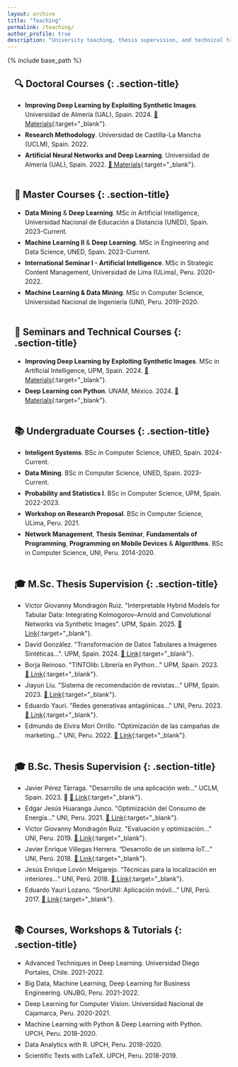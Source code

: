 ```yaml
---
layout: archive
title: "Teaching"
permalink: /teaching/
author_profile: true
description: "University teaching, thesis supervision, and technical training by Manuel Castillo-Cara at undergraduate, master’s and doctoral levels."
---
```


{% include base_path %}

<!-- ✅ SEO Structured Data -->
<script type="application/ld+json">
{
  "@context": "https://schema.org",
  "@type": "Person",
  "name": "Manuel Castillo-Cara",
  "jobTitle": "Professor & Researcher",
  "affiliation": {
    "@type": "EducationalOrganization",
    "name": "Universidad Nacional de Educación a Distancia (UNED)"
  },
  "url": "{{ site.url }}{{ page.url }}",
  "hasCredential": "PhD in Computer Science",
  "description": "University teaching and thesis supervision at doctoral, master’s, and undergraduate levels, along with technical workshops in artificial intelligence, data science, and deep learning."
}
</script>

<style>
  /* === Teaching: estilos unificados (scope por clase .teach-page) === */
  .teach-page{max-width:980px;margin:0 auto;padding:0 1rem}

  :root{
    --ink: #37474f;
    --brand: #1565c0;
    --card-bd:#d0d7de;
    --surface:#ffffff;
    --surface-soft:#f5f8fa;
  }

  /* Título de sección con barra (igual que About/Publications/TINTOlib) */
  .teach-page .section-title{
    display:flex;align-items:center;gap:.5rem;
    font-size:1.3rem;font-weight:800;color:var(--ink);
    background:linear-gradient(90deg, rgba(21,101,192,.08), #fff);
    border-left:6px solid var(--brand);
    border-radius:12px;
    padding:.5rem .8rem;
    width:100%;
    box-shadow:0 1px 6px rgba(0,0,0,.04);
    margin:1.2rem 0 .6rem;
  }
  .teach-page .section-title::after{
    content:"";flex:1;height:3px;
    background:linear-gradient(to right,#4a90e2,#e91e63);
    border-radius:2px;margin-left:.8rem;
  }

  /* Listas un poco más aireadas y legibles */
  .teach-page ul{margin:.4rem 0 1rem}
  .teach-page li{margin:.25rem 0;line-height:1.5}

  /* Separadores markdown '---' ya no necesitan línea */
  .teach-page hr{border:0;height:0;margin:.8rem 0}
</style>

<div class="teach-page">

## 🔍 **Doctoral Courses** {: .section-title}
- **Improving Deep Learning by Exploiting Synthetic Images**. Universidad de Almería (UAL), Spain. 2024. [📂 Materials](https://github.com/oeg-upm/TINTOlib-Crash_Course){:target="_blank"}.
- **Research Methodology**. Universidad de Castilla-La Mancha (UCLM), Spain. 2022.  
- **Artificial Neural Networks and Deep Learning**. Universidad de Almería (UAL), Spain. 2022. [📂 Materials](https://github.com/oeg-upm/TINTOlib-Crash_Course){:target="_blank"}.

---

## 📖 **Master Courses** {: .section-title}
- **Data Mining** & **Deep Learning**. MSc in Artificial Intelligence, Universidad Nacional de Educación a Distancia (UNED), Spain. 2023-Current.
- **Machine Learning II** & **Deep Learning**. MSc in Engineering and Data Science, UNED, Spain. 2023-Current. 
- **International Seminar I - Artificial Intelligence**. MSc in Strategic Content Management, Universidad de Lima (ULima), Peru. 2020-2022.  
- **Machine Learning & Data Mining**.  MSc in Computer Science, Universidad Nacional de Ingeniería (UNI), Peru. 2019-2020.  

---

## 🎤 **Seminars and Technical Courses** {: .section-title}
- **Improving Deep Learning by Exploiting Synthetic Images**. MSc in Artificial Intelligence, UPM, Spain. 2024. [📂 Materials](https://github.com/oeg-upm/TINTOlib-Crash_Course){:target="_blank"}.
- **Deep Learning con Python**. UNAM, México. 2024. [📂 Materials](https://github.com/manwestc/UNAM-Curso-ML-y-DL){:target="_blank"}.  

---

## 📚 **Undergraduate Courses** {: .section-title}
- **Inteligent Systems**. BSc in Computer Science, UNED, Spain. 2024-Current.
- **Data Mining**. BSc in Computer Science, UNED, Spain. 2023-Current.
- **Probability and Statistics I**. BSc in Computer Science, UPM, Spain. 2022-2023.
- **Workshop on Research Proposal**. BSc in Computer Science, ULima, Peru. 2021.
- **Network Management**, **Thesis Seminar**, **Fundamentals of Programming**, **Programming on Mobile Devices** & **Algorithms**. BSc in Computer Science, UNI, Peru. 2014-2020.

---

## 🎓 **M.Sc. Thesis Supervision** {: .section-title}
- Victor Giovanny Mondragón Ruiz. "Interpretable Hybrid Models for Tabular Data: Integrating Kolmogorov–Arnold and Convolutional Networks via Synthetic Images". UPM, Spain. 2025. [📂 Link](https://oa.upm.es){:target="_blank"}.  
- David González. "Transformación de Datos Tabulares a Imágenes Sintéticas…". UPM, Spain. 2024. [📂 Link](https://oa.upm.es/82830/){:target="_blank"}.  
- Borja Reinoso. "TINTOlib: Librería en Python…" UPM, Spain. 2023. [📂 Link](https://oa.upm.es/75351/){:target="_blank"}.  
- Jiayun Liu. "Sistema de recomendación de revistas…" UPM, Spain. 2023. [📂 Link](https://oa.upm.es/75794/){:target="_blank"}.  
- Eduardo Yauri. "Redes generativas antagónicas…" UNI, Peru. 2023. [📂 Link](http://hdl.handle.net/20.500.14076/26927){:target="_blank"}.  
- Edmundo de Elvira Mori Orrillo. "Optimización de las campañas de marketing…" UNI, Peru. 2022. [📂 Link](http://hdl.handle.net/20.500.14076/26917){:target="_blank"}.  

---

## 🎓 **B.Sc. Thesis Supervision** {: .section-title}
- Javier Pérez Tárraga. "Desarrollo de una aplicación web…" UCLM, Spain. 2023. 📖 [📂 Link](){:target="_blank"}.  
- Edgar Jesús Huaranga Junco. "Optimización del Consumo de Energía…" UNI, Peru. 2021. [📂 Link](http://hdl.handle.net/20.500.14076/22835){:target="_blank"}.  
- Victor Giovanny Mondragón Ruiz. "Evaluación y optimización…" UNI, Peru. 2019. [📂 Link](http://hdl.handle.net/20.500.14076/18948){:target="_blank"}.  
- Javier Enrique Villegas Herrera. “Desarrollo de un sistema IoT…” UNI, Perú. 2018. [📂 Link](http://hdl.handle.net/20.500.14076/18443){:target="_blank"}. 
- Jesús Enrique Lovón Melgarejo. “Técnicas para la localización en interiores…” UNI, Perú. 2018. [📂 Link](http://hdl.handle.net/20.500.14076/15999){:target="_blank"}.
- Eduardo Yauri Lozano. “SnorUNI: Aplicación móvil…” UNI, Perú. 2017. [📂 Link](http://hdl.handle.net/20.500.14076/5651){:target="_blank"}.

---

## 📚 **Courses, Workshops & Tutorials** {: .section-title}
- Advanced Techniques in Deep Learning. Universidad Diego Portales, Chile. 2021-2022.  
- Big Data, Machine Learning, Deep Learning for Business Engineering. UNJBG, Peru. 2021-2022.  
- Deep Learning for Computer Vision. Universidad Nacional de Cajamarca, Peru. 2020-2021.  
- Machine Learning with Python & Deep Learning with Python. UPCH, Peru. 2018-2020.  
- Data Analytics with R. UPCH, Peru. 2018-2020.  
- Scientific Texts with LaTeX. UPCH, Peru. 2018-2019.  

</div>